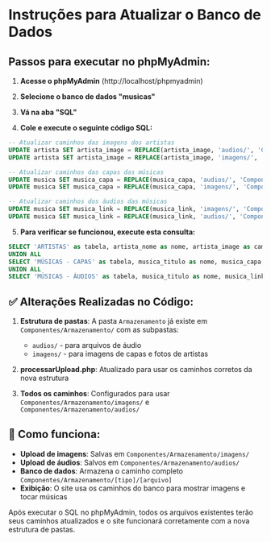 # Instruções para Atualizar o Banco de Dados

## Passos para executar no phpMyAdmin:

1. **Acesse o phpMyAdmin** (http://localhost/phpmyadmin)

2. **Selecione o banco de dados "musicas"**

3. **Vá na aba "SQL"**

4. **Cole e execute o seguinte código SQL:**

```sql
-- Atualizar caminhos das imagens dos artistas
UPDATE artista SET artista_image = REPLACE(artista_image, 'audios/', 'Componentes/Armazenamento/imagens/') WHERE artista_image LIKE '%audios/%';
UPDATE artista SET artista_image = REPLACE(artista_image, 'imagens/', 'Componentes/Armazenamento/imagens/') WHERE artista_image LIKE '%imagens/%';

-- Atualizar caminhos das capas das músicas  
UPDATE musica SET musica_capa = REPLACE(musica_capa, 'audios/', 'Componentes/Armazenamento/imagens/') WHERE musica_capa LIKE '%audios/%';
UPDATE musica SET musica_capa = REPLACE(musica_capa, 'imagens/', 'Componentes/Armazenamento/imagens/') WHERE musica_capa LIKE '%imagens/%';

-- Atualizar caminhos dos áudios das músicas
UPDATE musica SET musica_link = REPLACE(musica_link, 'imagens/', 'Componentes/Armazenamento/audios/') WHERE musica_link LIKE '%imagens/%';
UPDATE musica SET musica_link = REPLACE(musica_link, 'audios/', 'Componentes/Armazenamento/audios/') WHERE musica_link LIKE '%audios/%';
```

5. **Para verificar se funcionou, execute esta consulta:**

```sql
SELECT 'ARTISTAS' as tabela, artista_nome as nome, artista_image as caminho FROM artista WHERE artista_image != ''
UNION ALL
SELECT 'MÚSICAS - CAPAS' as tabela, musica_titulo as nome, musica_capa as caminho FROM musica
UNION ALL  
SELECT 'MÚSICAS - ÁUDIOS' as tabela, musica_titulo as nome, musica_link as caminho FROM musica;
```

## ✅ Alterações Realizadas no Código:

1. **Estrutura de pastas**: A pasta `Armazenamento` já existe em `Componentes/Armazenamento/` com as subpastas:
   - `audios/` - para arquivos de áudio
   - `imagens/` - para imagens de capas e fotos de artistas

2. **processarUpload.php**: Atualizado para usar os caminhos corretos da nova estrutura

3. **Todos os caminhos**: Configurados para usar `Componentes/Armazenamento/imagens/` e `Componentes/Armazenamento/audios/`

## 🔧 Como funciona:

- **Upload de imagens**: Salvas em `Componentes/Armazenamento/imagens/`
- **Upload de áudios**: Salvos em `Componentes/Armazenamento/audios/`
- **Banco de dados**: Armazena o caminho completo `Componentes/Armazenamento/[tipo]/[arquivo]`
- **Exibição**: O site usa os caminhos do banco para mostrar imagens e tocar músicas

Após executar o SQL no phpMyAdmin, todos os arquivos existentes terão seus caminhos atualizados e o site funcionará corretamente com a nova estrutura de pastas.